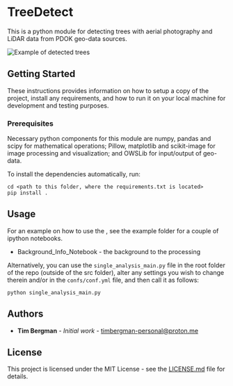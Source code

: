 # TreeDetect

This is a python module for detecting trees with aerial photography and LiDAR data from PDOK geo-data sources.

![Example of detected trees](Example.png)

## Getting Started

These instructions provides information on how to setup a copy of the project, install any requirements, and how to run it on your local machine for development and testing purposes. 

### Prerequisites

Necessary python components for this module are numpy, pandas and scipy for mathematical operations; Pillow, matplotlib and scikit-image for image processing and visualization; and OWSLib for input/output of geo-data. 

To install the dependencies automatically, run:

```
cd <path to this folder, where the requirements.txt is located>
pip install .
```

## Usage

For an example on how to use the , see the example folder for a couple of ipython notebooks.

* Background_Info_Notebook - the background to the processing

Alternatively, you can use the `single_analysis_main.py` file in the root folder of the repo (outside of the src folder), alter any settings you wish to change therein and/or in the `confs/conf.yml` file, and then call it as follows:

```
python single_analysis_main.py
```

## Authors

* **Tim Bergman** - *Initial work* - [timbergman-personal@proton.me](timbergman-personal@proton.me)

## License

This project is licensed under the MIT License - see the [LICENSE.md](LICENSE.md) file for details.

